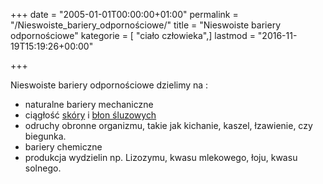 +++
date = "2005-01-01T00:00:00+01:00"
permalink = "/Nieswoiste_bariery_odpornościowe/"
title = "Nieswoiste bariery odpornościowe"
kategorie = [ "ciało człowieka",]
lastmod = "2016-11-19T15:19:26+00:00"

+++

Nieswoiste bariery odpornościowe dzielimy na :

-   naturalne bariery mechaniczne
-   ciągłość [skóry](/atopedia/Skóra) i [błon śluzowych](/atopedia/Błona_śluzowa)
-   odruchy obronne organizmu, takie jak kichanie, kaszel, łzawienie, czy biegunka.
-   bariery chemiczne
-   produkcja wydzielin np. Lizozymu, kwasu mlekowego, łoju, kwasu solnego.
